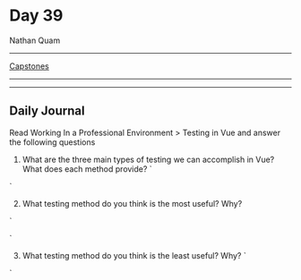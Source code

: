 # Day 39

Nathan Quam

---

[Capstones](https://github.com/JordanWilker/Prompetition)

---

---

## Daily Journal

Read Working In a Professional Environment > Testing in Vue and answer the following questions

1. What are the three main types of testing we can accomplish in Vue? What does each method provide?
`

`

2. What testing method do you think is the most useful? Why?

`

`

3. What testing method do you think is the least useful? Why?
`

`
